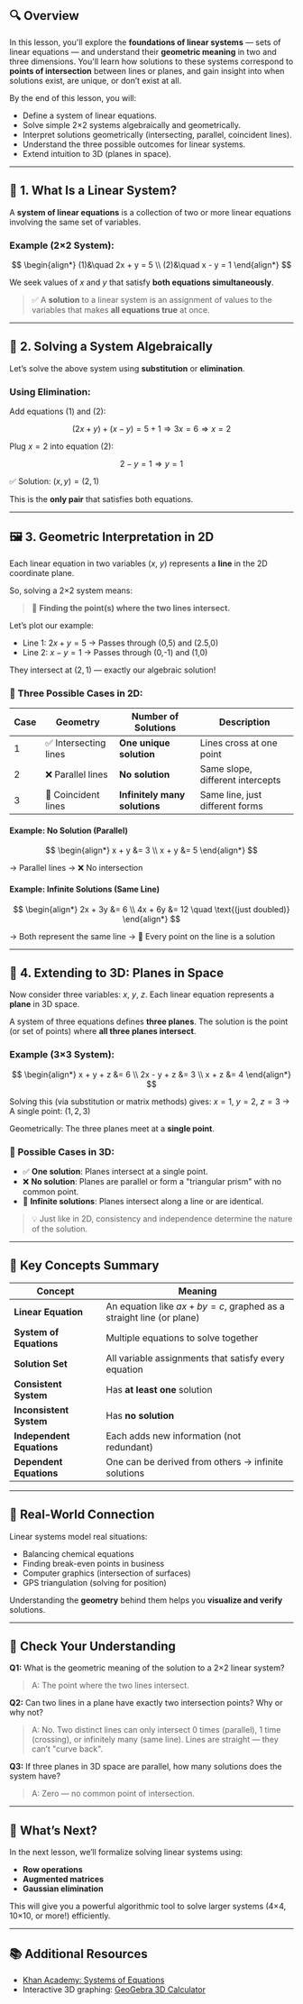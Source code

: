 ## 🔍 Overview

In this lesson, you'll explore the **foundations of linear systems** — sets of linear equations — and understand their **geometric meaning** in two and three dimensions. You'll learn how solutions to these systems correspond to **points of intersection** between lines or planes, and gain insight into when solutions exist, are unique, or don’t exist at all.

By the end of this lesson, you will:

- Define a system of linear equations.
- Solve simple 2×2 systems algebraically and geometrically.
- Interpret solutions geometrically (intersecting, parallel, coincident lines).
- Understand the three possible outcomes for linear systems.
- Extend intuition to 3D (planes in space).

---

## 📐 1. What Is a Linear System?

A **system of linear equations** is a collection of two or more linear equations involving the same set of variables.

### Example (2×2 System):

$$
\begin{align*}
(1)&\quad 2x + y = 5 \\
(2)&\quad x - y = 1
\end{align*}
$$

We seek values of $x$ and $y$ that satisfy **both equations simultaneously**.

> ✅ A **solution** to a linear system is an assignment of values to the variables that makes **all equations true** at once.

---

## 🧮 2. Solving a System Algebraically

Let’s solve the above system using **substitution** or **elimination**.

### Using Elimination:

Add equations (1) and (2):

$$
(2x + y) + (x - y) = 5 + 1 \Rightarrow 3x = 6 \Rightarrow x = 2
$$

Plug $x = 2$ into equation (2):

$$
2 - y = 1 \Rightarrow y = 1
$$

✅ Solution: $(x, y) = (2, 1)$

This is the **only pair** that satisfies both equations.

---

## 🖼️ 3. Geometric Interpretation in 2D

Each linear equation in two variables ($x$, $y$) represents a **line** in the 2D coordinate plane.

So, solving a 2×2 system means:

> 🔎 **Finding the point(s) where the two lines intersect.**

Let’s plot our example:

- Line 1: $2x + y = 5$ → Passes through (0,5) and (2.5,0)
- Line 2: $x - y = 1$ → Passes through (0,-1) and (1,0)

They intersect at $(2, 1)$ — exactly our algebraic solution!

### 🎯 Three Possible Cases in 2D:

| Case | Geometry              | Number of Solutions           | Description                      |
| ---- | --------------------- | ----------------------------- | -------------------------------- |
| 1    | ✅ Intersecting lines | **One unique solution**       | Lines cross at one point         |
| 2    | ❌ Parallel lines     | **No solution**               | Same slope, different intercepts |
| 3    | 🔁 Coincident lines   | **Infinitely many solutions** | Same line, just different forms  |

#### Example: No Solution (Parallel)

$$
\begin{align*}
x + y &= 3 \\
x + y &= 5
\end{align*}
$$

→ Parallel lines → ❌ No intersection

#### Example: Infinite Solutions (Same Line)

$$
\begin{align*}
2x + 3y &= 6 \\
4x + 6y &= 12 \quad \text{(just doubled)}
\end{align*}
$$

→ Both represent the same line → 🔁 Every point on the line is a solution

---

## 🧊 4. Extending to 3D: Planes in Space

Now consider three variables: $x$, $y$, $z$. Each linear equation represents a **plane** in 3D space.

A system of three equations defines **three planes**. The solution is the point (or set of points) where **all three planes intersect**.

### Example (3×3 System):

$$
\begin{align*}
x + y + z &= 6 \\
2x - y + z &= 3 \\
x + z &= 4
\end{align*}
$$

Solving this (via substitution or matrix methods) gives:
$x = 1,\ y = 2,\ z = 3$ → A single point: $(1, 2, 3)$

Geometrically: The three planes meet at a **single point**.

### 🎯 Possible Cases in 3D:

- ✅ **One solution**: Planes intersect at a single point.
- ❌ **No solution**: Planes are parallel or form a "triangular prism" with no common point.
- 🔁 **Infinite solutions**: Planes intersect along a line or are identical.

> 💡 Just like in 2D, consistency and independence determine the nature of the solution.

---

## 🧠 Key Concepts Summary

| Concept                   | Meaning                                                               |
| ------------------------- | --------------------------------------------------------------------- |
| **Linear Equation**       | An equation like $ax + by = c$, graphed as a straight line (or plane) |
| **System of Equations**   | Multiple equations to solve together                                  |
| **Solution Set**          | All variable assignments that satisfy every equation                  |
| **Consistent System**     | Has **at least one** solution                                         |
| **Inconsistent System**   | Has **no solution**                                                   |
| **Independent Equations** | Each adds new information (not redundant)                             |
| **Dependent Equations**   | One can be derived from others → infinite solutions                   |

---

## 🧩 Real-World Connection

Linear systems model real situations:

- Balancing chemical equations
- Finding break-even points in business
- Computer graphics (intersection of surfaces)
- GPS triangulation (solving for position)

Understanding the **geometry** behind them helps you **visualize and verify** solutions.

---

## 📝 Check Your Understanding

**Q1:** What is the geometric meaning of the solution to a 2×2 linear system?

> A: The point where the two lines intersect.

**Q2:** Can two lines in a plane have exactly two intersection points? Why or why not?

> A: No. Two distinct lines can only intersect 0 times (parallel), 1 time (crossing), or infinitely many (same line). Lines are straight — they can’t "curve back".

**Q3:** If three planes in 3D space are parallel, how many solutions does the system have?

> A: Zero — no common point of intersection.

---

## 🚀 What’s Next?

In the next lesson, we’ll formalize solving linear systems using:

- **Row operations**
- **Augmented matrices**
- **Gaussian elimination**

This will give you a powerful algorithmic tool to solve larger systems (4×4, 10×10, or more!) efficiently.

---

## 📚 Additional Resources

- [Khan Academy: Systems of Equations](https://www.khanacademy.org/math/algebra/x2f8bb11595b61c86:systems-of-equations)
- Interactive 3D graphing: [GeoGebra 3D Calculator](https://www.geogebra.org/3d)
